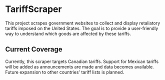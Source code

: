 # TariffScraper

This project scrapes government websites to collect and display retaliatory tariffs imposed on the United States.  The goal is to provide a user-friendly way to understand which goods are affected by these tariffs.

## Current Coverage

Currently, this scraper targets Canadian tariffs.  Support for Mexican tariffs will be added as announcements are made and data becomes available.  Future expansion to other countries' tariff lists is planned.
